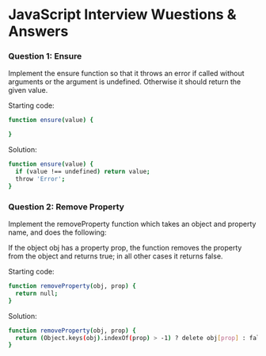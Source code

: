 # JavaScript Interview Wuestions & Answers

### Question 1: Ensure

Implement the ensure function so that it throws an error if called without arguments or the argument is undefined. Otherwise it should return the given value.

Starting code:

```sh
function ensure(value) {

}
```

Solution:

```sh
function ensure(value) {
  if (value !== undefined) return value;
  throw 'Error';
}
```

### Question 2: Remove Property

Implement the removeProperty function which takes an object and property name, and does the following:

If the object obj has a property prop, the function removes the property from the object and returns true; in all other cases it returns false.

Starting code:

```sh
function removeProperty(obj, prop) {
  return null;
}
```

Solution:

```sh
function removeProperty(obj, prop) {
  return (Object.keys(obj).indexOf(prop) > -1) ? delete obj[prop] : false;
}
```
